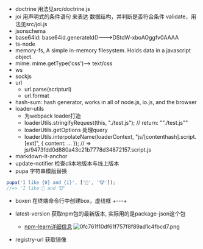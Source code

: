 - doctrine 用法见src/doctrine.js
- joi 用声明式的条件语句 来表达 数据结构，并判断是否符合条件 validate，用法见src/joi.js
- jsonschema
- base64id: base64id.generateId()--->DStdW-xboAOggfv0AAAA
- ts-node
- memory-fs, A simple in-memory filesystem. Holds data in a javascript object.
- mime: mime.getType('css')--> text/css
- ws
- sockjs
- url
  - url.parse(scripturl)
  - url.format
- hash-sum: hash generator, works in all of node.js, io.js, and the browser
- loader-utils
  - 为webpack loader打造
  - loaderUtils.stringifyRequest(this, "./test.js"); // return: "\"./test.js\""
  - loaderUtils.getOptions 处理query
  - loaderUtils.interpolateName(loaderContext, "js/[contenthash].script.[ext]", { content: ... }); // => js/9473fdd0d880a43c21b7778d34872157.script.js
- markdown-it-anchor
- update-notifier 检查cli本地版本与线上版本
- pupa 字符串模版替换
```javascript
pupa('I like {0} and {1}', ['🦄', '🐮']);
//=> 'I like 🦄 and 🐮'
```
- boxen 在终端命令行中创建box，虚线框 +---+
- latest-version 获取npm包的最新版本, 实际用的是package-json这个包
  - [npm-learn详细信息](./update-notifier.png)
  ![0fc761f10df61f757f8f89ad1c4fbcd7.png](evernotecid://E1014288-8A6B-4300-BE41-9C3A0650317D/appyinxiangcom/34793898/ENResource/p17)
  
- registry-url 获取镜像